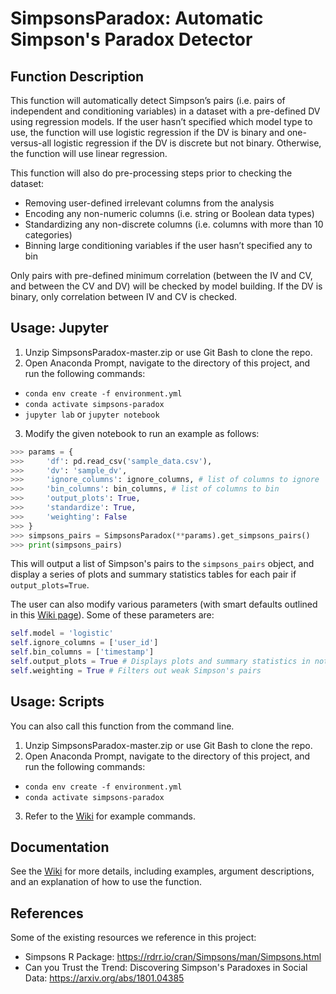 # SimpsonsParadox: Automatic Simpson's Paradox Detector


## Function Description 
This function will automatically detect Simpson’s pairs (i.e. pairs of independent and conditioning variables) in a dataset with a pre-defined DV using regression models. If the user hasn’t specified which model type to use, the function will use logistic regression if the DV is binary and one-versus-all logistic regression if the DV is discrete but not binary. Otherwise, the function will use linear regression.  

 
This function will also do pre-processing steps prior to checking the dataset: 

- Removing user-defined irrelevant columns from the analysis 
- Encoding any non-numeric columns (i.e. string or Boolean data types) 
- Standardizing any non-discrete columns (i.e. columns with more than 10 categories) 
- Binning large conditioning variables if the user hasn’t specified any to bin 

Only pairs with pre-defined minimum correlation (between the IV and CV, and between the CV and DV) will be checked by model building. If the DV is binary, only correlation between IV and CV is checked. 

## Usage: Jupyter 
1.	Unzip SimpsonsParadox-master.zip or use Git Bash to clone the repo.
2.	Open Anaconda Prompt, navigate to the directory of this project, and run the following commands:
* `conda env create -f environment.yml`
* `conda activate simpsons-paradox`
* `jupyter lab` or `jupyter notebook`
3. Modify the given notebook to run an example as follows:
```python
>>> params = {
>>>     'df': pd.read_csv('sample_data.csv'),
>>>     'dv': 'sample_dv',
>>>     'ignore_columns': ignore_columns, # list of columns to ignore
>>>     'bin_columns': bin_columns, # list of columns to bin
>>>     'output_plots': True,
>>>     'standardize': True,
>>>     'weighting': False
>>> }
>>> simpsons_pairs = SimpsonsParadox(**params).get_simpsons_pairs()
>>> print(simpsons_pairs)
```
This will output a list of Simpson's pairs to the ```simpsons_pairs``` object, and display a series of plots and summary statistics tables for each pair if ```output_plots=True```.

The user can also modify various parameters (with smart defaults outlined in this [Wiki page](https://github.com/ehart-altair/SimpsonsParadox/wiki/Arguments)). Some of these parameters are:
```python
self.model = 'logistic'
self.ignore_columns = ['user_id']
self.bin_columns = ['timestamp']
self.output_plots = True # Displays plots and summary statistics in notebook
self.weighting = True # Filters out weak Simpson's pairs
```

## Usage: Scripts 
You can also call this function from the command line.

1.	Unzip SimpsonsParadox-master.zip or use Git Bash to clone the repo.
2.	Open Anaconda Prompt, navigate to the directory of this project, and run the following commands:
* `conda env create -f environment.yml`
* `conda activate simpsons-paradox`
3. Refer to the [Wiki](https://github.com/ehart-altair/SimpsonsParadox/wiki) for example commands.

## Documentation
See the [Wiki](https://github.com/ehart-altair/SimpsonsParadox/wiki) for more details, including examples, argument descriptions, and an explanation of how to use the function.

## References
Some of the existing resources we reference in this project:
* Simpsons R Package: https://rdrr.io/cran/Simpsons/man/Simpsons.html
* Can you Trust the Trend: Discovering Simpson's Paradoxes in Social Data: https://arxiv.org/abs/1801.04385
